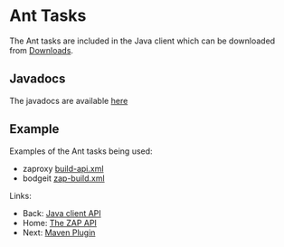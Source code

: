 # Ant Tasks

The Ant tasks are included in the Java client which can be downloaded from [Downloads](http://sourceforge.net/projects/zaproxy/files/client-api/).

## Javadocs

The javadocs are available [here](http://zaproxy.googlecode.com/svn/trunk/javadocs/org/zaproxy/clientapi/ant/package-summary.html)

## Example

Examples of the Ant tasks being used:
  * zaproxy [build-api.xml](http://code.google.com/p/zaproxy/source/browse/trunk/build/build-api.xml)
  * bodgeit [zap-build.xml](http://code.google.com/p/bodgeit/source/browse/trunk/zap-build.xml)


Links:
  * Back: [Java client API](ApiJava)
  * Home: [The ZAP API](ApiDetails)
  * Next: [Maven Plugin](ApiMaven)